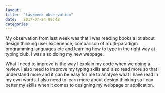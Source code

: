 ```yaml
---
layout: 
title:  "laskweek observation"
date:   2017-07-24 09:48
categories: 
---
```


My observation from last week was that i was reading books a lot about 
design thinking user experience, comparison of multi-paradigm programming 
languages etc and learning how to type in the right way at typing club. 
I was also doing my new webpage. 

What I need to improve is the way I explain my code when we doing a review.
I also need to improve my typing skills and also read more so that I 
understand more and it can be easy for me to analyse what I have read in my
own words. I also need to learn more about design thinking so I can better 
my skills when it comes to designing my webpage or application.
